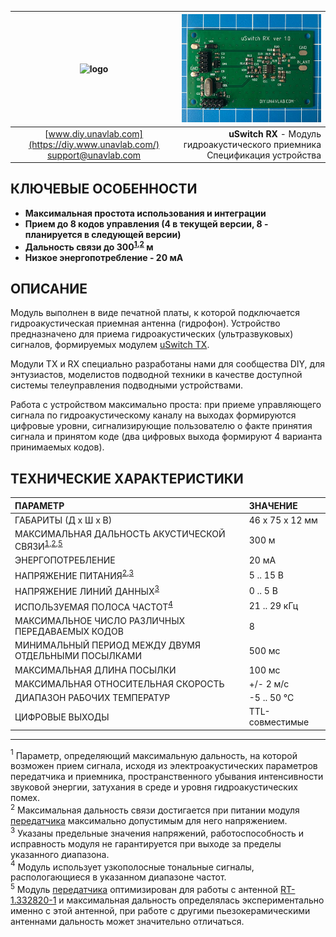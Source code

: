 
| ![logo](https://ucnl.github.io/documentation/sm_logo.png) | ![pic](uSwitch_RX.png) |
| :---: | ---: |
| [www.diy.unavlab.com](https://diy.www.unavlab.com/) <br/> [support@unavlab.com](mailto:support@unavlab.com) | **uSwitch RX** - Модуль гидроакустического приемника <br/> Спецификация устройства |

## КЛЮЧЕВЫЕ ОСОБЕННОСТИ

* **Максимальная простота использования и интеграции**
* **Прием до 8 кодов управления (4 в текущей версии, 8 - планируется в следующей версии)**
* **Дальность связи до 300<sup>[1](#footnote1),[2](#footnote2)</sup> м**
* **Низкое энергопотребление - 20 мА**


## ОПИСАНИЕ
Модуль выполнен в виде печатной платы, к которой подключается гидроакустическая приемная антенна (гидрофон). 
Устройство предназначено для приема гидроакустических (ультразвуковых) сигналов, формируемых модулем [uSwitch TX](uSwitch_TX_Specification_ru).

Модули TX и RX специально разработаны нами для сообщества DIY, для энтузиастов, моделистов подводной техники в качестве доступной системы телеуправления подводными устройствами.

Работа с устройством максимально проста: при приеме управляющего сигнала по гидроакустическому каналу на выходах формируются цифровые уровни, сигнализирующие пользователю о факте принятия сигнала и принятом коде (два цифровых выхода формируют 4 варианта принимаемых кодов).

<div style="page-break-after: always;"></div>

## ТЕХНИЧЕСКИЕ ХАРАКТЕРИСТИКИ

| ПАРАМЕТР | ЗНАЧЕНИЕ |
| :--- | :--- |
| ГАБАРИТЫ (Д х Ш х В) | 46 x 75 х 12 мм |
| МАКСИМАЛЬНАЯ ДАЛЬНОСТЬ АКУСТИЧЕСКОЙ СВЯЗИ<sup>[1](#footnote1),[2](#footnote2),[5](#footnote5)</sup> | 300 м |
| ЭНЕРГОПОТРЕБЛЕНИЕ | 20 мА |
| НАПРЯЖЕНИЕ ПИТАНИЯ<sup>[2](#footnote2),[3](#footnote3)</sup> | 5 .. 15 В |
| НАПРЯЖЕНИЕ ЛИНИЙ ДАННЫХ<sup>[3](#footnote3)</sup> | 0 .. 5 В |
| ИСПОЛЬЗУЕМАЯ ПОЛОСА ЧАСТОТ<sup>[4](#footnote4)</sup> | 21 .. 29 кГц |
| МАКСИМАЛЬНОЕ ЧИСЛО РАЗЛИЧНЫХ ПЕРЕДАВАЕМЫХ КОДОВ | 8 |
| МИНИМАЛЬНЫЙ ПЕРИОД МЕЖДУ ДВУМЯ ОТДЕЛЬНЫМИ ПОСЫЛКАМИ | 500 мс |
| МАКСИМАЛЬНАЯ ДЛИНА ПОСЫЛКИ | 100 мс |
| МАКСИМАЛЬНАЯ ОТНОСИТЕЛЬНАЯ СКОРОСТЬ | +/- 2 м/с |
| ДИАПАЗОН РАБОЧИХ ТЕМПЕРАТУР | -5 .. 50 °C |
| ЦИФРОВЫЕ ВЫХОДЫ | TTL-совместимые |
  
________________
<a name="footnote1"><sup>1</sup></a> Параметр, определяющий максимальную дальность, на которой возможен прием сигнала, исходя из электроакустических параметров передатчика и приемника, пространственного убывания интенсивности звуковой энергии, затухания в среде и уровня гидроакустических помех.  
<a name="footnote2"><sup>2</sup></a> Максимальная дальность связи достигается при питании модуля [передатчика](uSwitch_TX_Specification_ru) максимально допустимым для него напряжением.  
<a name="footnote3"><sup>3</sup></a> Указаны предельные значения напряжений, работоспособность и исправность модуля не гарантируется при выходе за пределы указанного диапазона.    
<a name="footnote4"><sup>4</sup></a> Модуль использует узкополосные тональные сигналы, распологающиеся в указанном диапазоне частот.  
<a name="footnote5"><sup>5</sup></a> Модуль [передатчика](uSwitch_TX_Specification_ru) оптимизирован для работы с антенной [RT-1.332820-1](https://docs.unavlab.com/documentation/RU/Transducers/RT_1_332820_1_Specification_ru.html) и максимальная дальность определялась экспериментально именно с этой антенной, при работе с другими пьезокерамическими антеннами дальность может значительно отличаться.  
